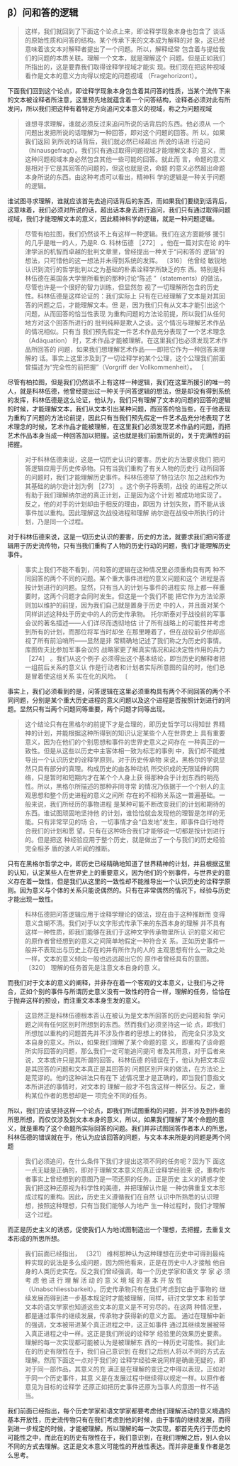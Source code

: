 <h2>β）问和答的逻辑</h2><blockquote data-pid="00w3P2nP">这样，我们就回到了下面这个论点上来，即诠释学现象本身也包含了 谈话的原始性质和问答的结构。某个传承下来的文本成为解释的对 象，这已经意味着该文本对解释者提出了一个问题。所以，解释经常 包含着与提给我们的问题的本质关联。理解一个文本，就是理解这个 问题。但是正如我们所指出的，这是要靠我们取得诠释学视域才能实 现。我们现在把这种视域看作是文本的意义方向得以规定的问题视域 （Fragehorizont）。</blockquote><p data-pid="bPn7B8M7">下面我们回到这个论点，即诠释学现象本身包含着其问答的性质，当某个流传下来的文本被诠释者所注意，这里预先地就蕴含着一个问答结构，诠释者必须对此有所发问，所以我们把这种有着特定方向追问文本意义的视域，称之为问题视域</p><blockquote data-pid="9xkAw82v">谁想寻求理解，谁就必须反过来追问所说的话背后的东西。他必须从 一个问题出发把所说的话理解为一种回答，即对这个问题的回答。所 以，如果我们返回 到所说的话背后，我们就必然已经超出 所说的话进 行追问（hinausgefragt）。我们只有通过取得问题视域才能理解文本的 意义，而这种问题视域本身必然包含其他一些可能的回答。就此而 言，命题的意义是相对于它是其回答的问题的，但这也就是说，命题 的意义必然超出命题本身所说的东西。由这种考虑可以看出，精神科 学的逻辑是一种关于问题的逻辑。</blockquote><p data-pid="Vda4SFHd">谁试图寻求理解，谁就应该首先去追问话背后的东西，而如果我们要绕到话背后，这意味着，我们必须对所说的话，超出话本身去进行追问，我们只有通过取得问题视域，我们才能理解文本的意义，因此精神科学的逻辑，就是一种问题逻辑。</p><blockquote data-pid="hNYgmRwD">尽管有柏拉图，我们仍然谈不上有这样一种逻辑。我们在这方面能够 援引的几乎是唯一的人，乃是R. G. 科林伍德 ［272］ 。他在一篇对实在论 的牛津学派的机智而卓越的批判文章里，曾经提出一种关于“问和答的 逻辑”的想法，只可惜他的这一想法并未得到系统的发挥。 〔316〕 他曾经 敏锐地认识到流行的哲学批判以之为基础的朴素诠释学所缺乏的东 西。特别是科林伍德在英国各大学里所看到的那种讨论“陈述 ”（statements）的做法，尽管也许是一个很好的智力训练，但显然忽 视了一切理解所包含的历史性。科林伍德是这样论证的：我们实际上 只有在已经理解了文本是对其回答的问题之后，才能理解文本。但 是，因为我们只有从文本才能引出这个问题，从而回答的恰当性表现 为重构问题的方法论前提，所以我们从任何地方对这个回答所进行的 批判纯粹是欺人之谈。这个情况与理解艺术作品的情况相似。只有当 我们预先假定一件艺术作品充分表现了一个艺术理念（Adäquation） 时，艺术作品才能被理解。在这里我们也必须发现艺术作品所回答的 问题，如果我们想理解艺术作品——即把它作为一种回答来理解的 话。事实上这里涉及到了一切诠释学的某个公理，这个公理我们前面 曾描述为“完全性的前把握”（Vorgriff der Vollkommenheit）。 〔</blockquote><p data-pid="vPNFMINT">尽管有柏拉图，但是我们仍然谈不上有这样一种逻辑，我们在这里所援引的唯一的人，就是科林伍德，他曾经提出过一种关于问答逻辑的想法，但是却没有得到系统的发挥，科林伍德是这么论证，他认为，我们只有理解了文本的问题的回答的逻辑的时候，才能理解文本，我们从文本引出某种问题，而回答的恰当些，在于他表现为重构了问题的方法论前提，因此只有当我们预先假定一件艺术品充分地表现了艺术理念的时候，艺术作品才能被理解，在这里我们必须发现艺术作品的问题，而把艺术作品本身当成一种回答加以把握。这也就是我们前面所说的，关于完满性的前把握。</p><blockquote data-pid="0MVX4b3O">对于科林伍德来说，这是一切历史认识的要害。历史的方法要求我们 把问答逻辑应用于历史传承物。只有当我们重构了有关人物的历史行 动所回答的问题时，我们才能理解历史事件。科林伍德举了特拉法尔 加之战和作为其基础的纳尔逊计划为例 ［273］ 。这个例子将表明，战役 的进程之所以有助于我们理解纳尔逊的真正计划，正是因为这个计划 被成功地实现了。反之，他的对手的计划却由于相反的理由，即因为 计划失败，而不能从该事件加以重构。因此理解这次战役进程和理解 纳尔逊在战役中所执行的计划，乃是同一个过程。</blockquote><p data-pid="Zy32kjmD">对于科林伍德来说，这是一切历史认识的要害，历史的方法，就要求我们把问答逻辑用于历史流传物，只有当我们重构了人物的历史行动的问题，我们才能理解历史事件。</p><blockquote data-pid="KKDc-GNS">事实上我们不能不看到，问和答的逻辑在这种情况里必须重构具有两 种不同回答的两个不同的问题。某个重大事件进程的意义问题和这个 进程是否按计划进行的问题。显然，只有当人的计划与事件的进程实 际上都一样重要时，这两个问题才会同时发生。但这是一个我们不能 把它作为方法论原则加以维护的前提，因为我们自己就是置身于历史 中的人，并且面对某个同样讲述这种处于历史中的人的历史传承物。 托尔斯泰对于战役前的军事会议的著名描述——人们详尽而透彻地估 计了所有战略上的可能性并考虑到所有的计划，而那位将军当时却坐 在那里睡着了，但在战役前夕他却巡视了所有前沿哨所——显然是非 常精确地记述了我们称之为历史的事情。库图佐夫比参加军事会议的 战略家更了解真实情况和起决定性作用的兵力 ［274］ 。我们从这个例子 必须得出这个基本结论，即当历史的解释者把一组前后关系的意义认 作是行动者和计划者实际所意图的目的时，他们总是冒着使这组关系 实在化的风险。 〔</blockquote><p data-pid="U-sLrka5">事实上，我们必须看到的是，问答逻辑在这里必须重构具有两个不同回答的两个不同问题，分别是某个重大历史进程的意义问题以及这个进程是否按照计划进行的问题。显然只有当两个问题同等重要，两个问题才同等出现。</p><blockquote data-pid="Ult5weoE">这个结论只有在黑格尔的前提下才是合理的，即历史哲学可以得知世 界精神的计划，并能根据这种所得到的知识认定某些个人在世界史上 具有重要意义，因为在他们的个别思想和事件的世界史意义之间存在 一种真正的一致性。但是从这些以历史中主客体相一致为标志的事例 中，我们却不能推导出一个认识历史的诠释学原则。对于历史传承物 来说，黑格尔的学说显然只具有部分的真理。构成历史的由各种动机 所交织成的无限延伸的网络，只是暂时和短期内才在某个个人身上获 得那种合乎计划东西的明亮性。所以，黑格尔所描述的那种非同寻常 的情况乃依据于一个个别人的主观思想和整个历史进程的意义之间所 存在的不相称关系这一普遍基础。一般来说，我们所经历的事物进程 是某种可能不断改变我们的计划和期待的东西。谁试图顽固地坚持他 的计划，谁恰恰就会发现他的理智是怎样的无能。只有非常罕见的场 合，一切事情才会“自发地”发生，即事件自行地符合我们的计划和愿 望。只有在这种场合我们才能够说一切都是按计划进行的。但是把这 种经验应用于整个历史，就是做出了一个与我们的历史经验完全相矛 盾的骇人听闻的推断。 </blockquote><p data-pid="VuoGAfvC">只有在黑格尔哲学之中，即历史已经精确地知道了世界精神的计划，并且根据这里的认知，认定某些人在世界史上的重要意义，因为他们的个别事件，与世界史的意义存在着一致性，但是我们从这里的一致性却不能推导出一个认识历史的诠释学原则。因为意义与个体的关系只能说偶然的。只有在非常偶然的情况下，经验与历史才能出现一致性。</p><blockquote data-pid="LAf_Puj4">科林伍德把问答逻辑应用于诠释学理论的做法，现在由于这种推断而 变得意义含糊不清。我们对于以文字形式传承下来的东西本身的理解 并不具有这样一种性质，即我们能够在我们于这种文字传承物里所认 识的意义和它的原作者曾经想到的意义之间简单地假定一种符合关 系。正如历史事件一般并不表现出与历史上存在的并有所作为的人的 主观思想有什么一致之处一样，文本的意义倾向一般也远远超出它的 原作者曾经具有的意图。 〔320〕 理解的任务首先是注意文本自身的意 义。 </blockquote><p data-pid="Ovs22qyT">而我们对于文本的意义的阐释，并非存在着一个客观的文本意义，让我们与之符合，正如个别的事件与所谓历史意义没有一致性的符合一样，理解的任务，恰恰在于抛弃这样的预设，而注重文本本身生发的意义。</p><blockquote data-pid="Gaw-0CXj">这显然正是科林伍德根本否认在被认为是文本所回答的历史问题和哲 学问题之间有任何区别时所想到的东西。然而我们必须坚持这一论 点，即我们所想加以重构的问题首先并不涉及作者的思想上的体验， 而完全只涉及文本自身的意义。所以，如果我们理解了某个命题的意 义，即重构了该命题所实际回答的问题，那么我们一定可能追问提问 者及其用意，对于后者来说，文本或许只是其所谓的回答。科林伍德 的错误在于，他认为把文本应是其回答的问题和文本真正是其回答的 问题区别开来的做法，在方法论上是荒谬的。他的这种讲法只有在下 述情况里才是正确的，即当我们意指文本所讲述的事情时，对文本的 理解一般才不包含这样一种区分。反之，重构某位作者的思想却是一 项完全不同的任务。</blockquote><p data-pid="iMweSpU7">所以，我们应该坚持这样一个论点，即我们所试图重构的问题，并不涉及到作者的所思所想，而仅仅涉及到文本本身的意义，所以，如果我们理解了某个命题的意义，就是重构了这个命题所实际回答的问题。我们并非试图回答作者本人的所思，科林伍德的错误就在于，他认为应该回答的问题，与文本本来所是的问题是两个问题</p><blockquote data-pid="0UO9MiW2">我们必须追问，在什么条件下我们才提出这项不同的任务呢？因为下 面这一点无疑是正确的，即对于理解文本意义的真正诠释学经验来 说，重构作者事实上曾经想到的意图乃是一项还原的任务。正是历史 主义的诱惑才使我们把这种还原视为科学性的美德，并把理解认作是 一种仿佛重复文本形成过程的重构。因此，历史主义遵循我们在自然 认识中所熟悉的认识理想，按照这种理想，只有当我们能够人为地产 生一种过程时，我们才理解这个过程。</blockquote><p data-pid="YXM6dT8n">而正是历史主义的诱惑，促使我们人为地试图制造出一个理想，去把握，去重复文本形成的所思所想。</p><blockquote data-pid="yittgDMc">我们前面已经指出， 〔321〕 维柯那种认为这种理想在历史中可得到最纯 粹实现的说法是多么成问题，因为照他看来，正是在历史中人才接触 他自身的人类历史实在。反之我们曾经强调，每一个历史学家和语文 学 家 必 须 考 虑 他 进 行 理 解 活 动 的 意 义 境 域 的 基 本 开 放 性 （Unabschliessbarkeit）。历史传承物只有在我们考虑到它由于事物的 继续发展而得到进一步基本规定时才能被理解，同样，研讨文学文本 和哲学文本的语文学家也知道这些文本的意义是不可穷尽的。在这两 种情况里，都是通过事件的继续发展，传承物才获得新的意义方面。 通过在理解中新的强调，文本被带进某个真正进程之中，这正如事件 通过其继续发展被带入真正进程之中一样。这正是我们所说的诠释学 经验里的效果历史要素。理解的每一次实现都可能被认为是被理解东 西的一种历史可能性。我们此在的历史有限性在于，我们自己意识到 在我们之后别人将以不同的方式去理解。然而下面这一点对于我们的 诠释学经验来说同样是确凿无疑的，即对于同一部作品，其意义的充 满正是在理解的变迁之中得以表现，正如对于同一个历史事件，其意 义是在发展过程中继续得以规定一样。以原作者意见为目标的诠释学 还原正如把历史事件还原为当事人的意图一样不适当。</blockquote><p data-pid="fDPoY75t">我们前面已经指出，每个历史学家和语文学家都要考虑他们理解活动的意义境遇的基本开放性，历史流传物只有在我们考虑到他的时候，由于事情的继续发展，而得到进一步规定的时候，才能被理解。所以理解的每一次实现，都首先先行于历史的可能性之中，而此在的历史有限性在于，我们意识到，在我们理解之后，别人会以不同的方式去理解。这正是文本意义可能性的开放性表达。而并非是重复作者是怎么思考。</p><p></p>